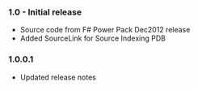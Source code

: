 ### 1.0 - Initial release 
* Source code from F# Power Pack Dec2012 release
* Added SourceLink for Source Indexing PDB

### 1.0.0.1 
* Updated release notes
